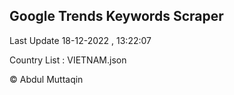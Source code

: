 

## Google Trends Keywords Scraper 
 
Last Update 18-12-2022 , 13:22:07

Country List :
VIETNAM.json



© Abdul Muttaqin 
